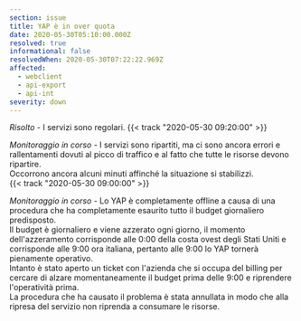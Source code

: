 ```yaml
---
section: issue
title: YAP è in over quota
date: 2020-05-30T05:10:00.000Z
resolved: true
informational: false
resolvedWhen: 2020-05-30T07:22:22.969Z
affected:
  - webclient
  - api-export
  - api-int
severity: down
---
```

*Risolto* - I servizi sono regolari. {{< track "2020-05-30 09:20:00" >}}

*Monitoraggio in corso* - I servizi sono ripartiti, ma ci sono ancora errori e rallentamenti dovuti al picco di traffico e al fatto che tutte le risorse devono ripartire.\
Occorrono ancora alcuni minuti affinché la situazione si stabilizzi.\
{{< track "2020-05-30 09:00:00" >}}

*Monitoraggio in corso* - Lo YAP è completamente offline a causa di una procedura che ha completamente esaurito tutto il budget giornaliero predisposto.\
Il budget è giornaliero e viene azzerato ogni giorno, il momento dell'azzeramento corrisponde alle 0:00 della costa ovest degli Stati Uniti e corrisponde alle 9:00 ora italiana, pertanto alle 9:00 lo YAP tornerà pienamente operativo.\
Intanto è stato aperto un ticket con l'azienda che si occupa del billing per cercare di alzare momentaneamente il budget prima delle 9:00 e riprendere l'operatività prima.\
La procedura che ha causato il problema è stata annullata in modo che alla ripresa del servizio non riprenda a consumare le risorse.

